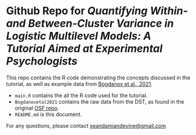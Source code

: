 # Github Repo for *Quantifying Within- and Between-Cluster Variance in Logistic Multilevel Models: A Tutorial Aimed at Experimental Psychologists*

This repo contains the R code demonstrating the concepts discussed in the tutorial, as well as example data from [Bogdanov et al., 2021](https://journals.sagepub.com/doi/full/10.1177/09567976211005465). 

- `main.R` contains the all the R code used for the tutorial. 
- `Bogdanovetal2021` contains the raw data from the DST, as found in the original [OSF repo](https://osf.io/26w4u/). 
- `README.md` is this document. 

For any questions, please contact seandamiandevine@gmail.com
